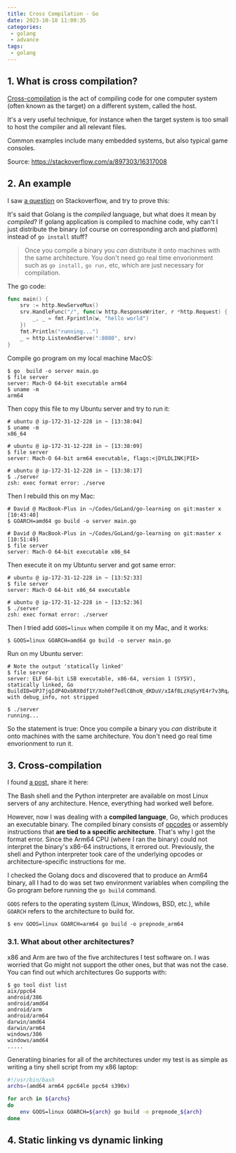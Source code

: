 ```yaml
---
title: Cross Compilation - Go
date: 2023-10-10 11:09:35
categories:
 - golang
 - advance
tags:
 - golang
---
```


## 1. What is cross compilation?

[Cross-compilation](http://en.wikipedia.org/wiki/Cross_compilation) is the act of compiling code for one computer system (often known as the target) on a different system, called the host.

It's a very useful technique, for instance when the target system is too small to host the compiler and all relevant files.

Common examples include many embedded systems, but also typical game consoles.

Source: https://stackoverflow.com/a/897303/16317008

## 2. An example

I saw [a question](https://stackoverflow.com/questions/23072889/why-go-programs-need-runtime-support/23072968#23072968) on Stackoverflow, and try to prove this:

It's said that Golang is the *compiled* language, but what does it mean by *compiled*? If golang application is compiled to machine code, why can't I just distribute the binary (of course on corresponding arch and platform) instead of `go install` stuff?

> Once you compile a binary you *can* distribute it onto machines with the same architecture. You don't need go real time envorionment such as `go install,` `go run,` etc, which are just necessary for compilation.

The go code:

```go
func main() {
	srv := http.NewServeMux()
	srv.HandleFunc("/", func(w http.ResponseWriter, r *http.Request) {
		_, _ = fmt.Fprintln(w, "hello world")
	})
	fmt.Println("running...")
	_ = http.ListenAndServe(":8080", srv)
}
```

Compile go program on my local machine MacOS:

```shell
$ go  build -o server main.go 
$ file server 
server: Mach-O 64-bit executable arm64
$ uname -m
arm64
```

Then copy this file to my Ubuntu server and try to run it:

```shell
# ubuntu @ ip-172-31-12-228 in ~ [13:38:04] 
$ uname -m
x86_64

# ubuntu @ ip-172-31-12-228 in ~ [13:38:09] 
$ file server
server: Mach-O 64-bit arm64 executable, flags:<|DYLDLINK|PIE>

# ubuntu @ ip-172-31-12-228 in ~ [13:38:17] 
$ ./server 
zsh: exec format error: ./serve
```

Then I rebuild this on my Mac:

```shell
# David @ MacBook-Plus in ~/Codes/GoLand/go-learning on git:master x [10:43:40] 
$ GOARCH=amd64 go build -o server main.go            

# David @ MacBook-Plus in ~/Codes/GoLand/go-learning on git:master x [10:51:49] 
$ file server 
server: Mach-O 64-bit executable x86_64
```

Then execute it on my Ubtuntu server and got same error:

```shell
# ubuntu @ ip-172-31-12-228 in ~ [13:52:33] 
$ file server 
server: Mach-O 64-bit x86_64 executable

# ubuntu @ ip-172-31-12-228 in ~ [13:52:36] 
$ ./server 
zsh: exec format error: ./server
```

Then I tried add `GOOS=linux` when compile it on my Mac,  and it works:

```shell
$ GOOS=linux GOARCH=amd64 go build -o server main.go 
```

Run on my Ubuntu server:

```shell
# Note the output 'statically linked'
$ file server 
server: ELF 64-bit LSB executable, x86-64, version 1 (SYSV), statically linked, Go BuildID=UPJ7jqIdP4OxbRX0df1Y/Xoh0f7edlCBhoN_dKDuV/xIAf8LzXqSyYE4r7v3Rq/Jq_3l1_5WQhsiIkApqgj, with debug_info, not stripped

$ ./server
running...
```

So the statement is true: Once you compile a binary you *can* distribute it onto machines with the same architecture. You don't need go real time envorionment to run it. 

## 3. Cross-compilation

I found [a post](https://opensource.com/article/21/1/go-cross-compiling), share it here:

The Bash shell and the Python interpreter are available on most Linux servers of any architecture. Hence, everything had worked well before.

However, now I was dealing with a **compiled language**, Go, which produces an executable binary. The compiled binary consists of [opcodes](https://en.wikipedia.org/wiki/Opcode) or assembly instructions that **are tied to a specific architecture**. That's why I got the format error. Since the Arm64 CPU (where I ran the binary) could not interpret the binary's x86-64 instructions, it errored out. Previously, the shell and Python interpreter took care of the underlying opcodes or architecture-specific instructions for me.

I checked the Golang docs and discovered that to produce an Arm64 binary, all I had to do was set two environment variables when compiling the Go program before running the `go build` command.

`GOOS` refers to the operating system (Linux, Windows, BSD, etc.), while `GOARCH` refers to the architecture to build for.

```shell
$ env GOOS=linux GOARCH=arm64 go build -o prepnode_arm64
```

### 3.1. What about other architectures?

x86 and Arm are two of the five architectures I test software on. I was worried that Go might not support the other ones, but that was not the case. You can find out which architectures Go supports with:

```shell
$ go tool dist list
aix/ppc64
android/386
android/amd64
android/arm
android/arm64
darwin/amd64
darwin/arm64
windows/386
windows/amd64
.....
```

Generatiing binaries for all of the architectures under my test is as simple as writing a tiny shell script from my x86 laptop:

```bash
#!/usr/bin/bash
archs=(amd64 arm64 ppc64le ppc64 s390x)

for arch in ${archs}
do
	env GOOS=linux GOARCH=${arch} go build -o prepnode_${arch}
done
```

## 4. Static linking vs dynamic linking 
